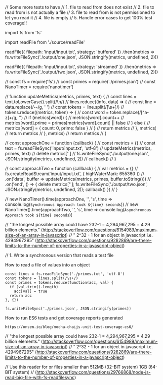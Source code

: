 // Some more tests to have
// 1. file to read from does not exist
// 2. file to read from is not actually a file
// 3. file to read from is not permissioned to let you read it
// 4. file is empty
// 5. Handle error cases to get 100% test coverage!!


import fs from 'fs'

import readFile from './source/readFile'

readFile({ filepath: 'input/input.txt', strategy: 'buffered' })
  .then(metrics => fs.writeFileSync('./output/one.json', JSON.stringify(metrics, undefined, 2)))

readFile({ filepath: 'input/input.txt', strategy: 'streamed' })
  .then(metrics => fs.writeFileSync('./output/two.json', JSON.stringify(metrics, undefined, 2)))


// const fs = require('fs')
// const primes = require('./primes.json')
// const NanoTimer = require('nanotimer')


// function updateMetrics(metrics, primes, text) {
//   const lines = text.toLowerCase().split(/\n/)
//   lines.reduce((info, data) => {
//     const line = data.replace(/--/g, ' ')
//     const tokens = line.split(/[\s+]/)
//     tokens.reduce((metrics, token) => {
//       const word = token.replace(/[^a-z]+/g, '')
//       if (metrics[word]) {
//         metrics[word].count++
//         metrics[word].prime = primes[metrics[word].count] || false
//       } else {
//         metrics[word] = { count: 0, prime: false }
//       }
//       return metrics
//     }, metrics)
//     return metrics
//   }, metrics)
//   return metrics
// }

// const approachOne = function (callback) {
//   const metrics = {}
//   const text = fs.readFileSync('input/input.txt', 'utf-8')
//   updateMetrics(metrics, primes, text)
//   delete metrics['']
//   fs.writeFileSync('./output/one.json', JSON.stringify(metrics, undefined, 2))
//   callback()
// }

// const approachTwo = function (callback) {
//   var metrics = {}
//   fs.createReadStream('input/input.txt', { highWaterMark: 655360 })
//     .on('data', buffer => updateMetrics(metrics, primes, buffer.toString()))
//     .on('end', () => { delete metrics['']; fs.writeFileSync('./output/two.json', JSON.stringify(metrics, undefined, 2)); callback() })
// }

// new NanoTimer().time(approachOne, '', 's', time => console.log(`Synchronous Approach took ${time} seconds`))
// new NanoTimer().time(approachTwo, '', 's', time => console.log(`Asynchronous Approach took ${time} seconds`))










// "the longest possible array could have 232-1 = 4,294,967,295 = 4.29 billion elements." (http://stackoverflow.com/questions/6154989/maximum-size-of-an-array-in-javascript)
// " 2^32 - 1 for an object in javascript i.e. 4294967295" (http://stackoverflow.com/questions/9282869/are-there-limits-to-the-number-of-properties-in-a-javascript-object)




// 1. Write a synchronous version that reads a test file









How to read a file of values into an object

```
const lines = fs.readFileSync('./primes.txt', 'utf-8')
const tokens = lines.split(/\s+/)
const primes = tokens.reduce(function(acc, val) {
  if (val.trim().length)
    acc[val] = true
  return acc
}, {})

fs.writeFileSync('./primes.json', JSON.stringify(primes))
```

How to run ES6 tests and get coverage reports generated

```
https://onsen.io/blog/mocha-chaijs-unit-test-coverage-es6/
```



// "the longest possible array could have 232-1 = 4,294,967,295 = 4.29 billion elements." (http://stackoverflow.com/questions/6154989/maximum-size-of-an-array-in-javascript)
// " 2^32 - 1 for an object in javascript i.e. 4294967295" (http://stackoverflow.com/questions/9282869/are-there-limits-to-the-number-of-properties-in-a-javascript-object)



// Use this reader for or files smaller than 512MB (32-BIT system) 1GB (64-BIT system)
// (http://stackoverflow.com/questions/29766868/node-js-read-big-file-with-fs-readfilesync)